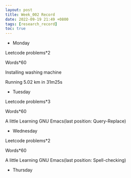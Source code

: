 ```yaml
---
layout: post
title: Week_002 Record
date: 2022-09-19 21:49 +0800
tags: [research_record]
toc: true
---
```

- Monday

Leetcode problems*2

Words*60

Installing washing machine

Running 5.02 km in 31m25s

- Tuesday

Leetcode problems*3

Words*60

A little Learning GNU Emacs(last position: Query-Replace)

- Wednesday

Leetcode problems*2

Words*60

A little Learning GNU Emacs(last position: Spell-checking)

- Thursday
